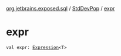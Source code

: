 [org.jetbrains.exposed.sql](../index.md) / [StdDevPop](index.md) / [expr](.)

# expr

`val expr: `[`Expression`](../-expression/index.md)`<T>`